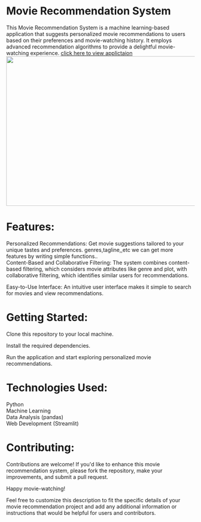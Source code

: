 # Movie Recommendation System
This Movie Recommendation System is a machine learning-based application that suggests personalized movie recommendations to users based on their preferences and movie-watching history. It employs advanced recommendation algorithms to provide a delightful movie-watching experience.
<a href="https://movierecommendationsystem-narendersoppoju.streamlit.app/">click here to view applictaion</a><br>
<img src="https://www.passionateinmarketing.com/wp-content/uploads/2021/08/15.jpg" height="400" width="600">

# Features:
Personalized Recommendations: Get movie suggestions tailored to your unique tastes and preferences.
genres,tagline,,etc we can get more features by writing simple functions..
<br>
Content-Based and Collaborative Filtering: The system combines content-based filtering, which considers movie attributes like genre and plot, with collaborative filtering, which identifies similar users for recommendations.

Easy-to-Use Interface: An intuitive user interface makes it simple to search for movies and view recommendations.


# Getting Started:
Clone this repository to your local machine.<br>

Install the required dependencies.<br>

Run the application and start exploring personalized movie recommendations.

# Technologies Used:
Python<br>
Machine Learning <br>
Data Analysis (pandas)<br>
Web Development (Streamlit)
# Contributing:
Contributions are welcome! If you'd like to enhance this movie recommendation system, please fork the repository, make your improvements, and submit a pull request.

Happy movie-watching!

Feel free to customize this description to fit the specific details of your movie recommendation project and add any additional information or instructions that would be helpful for users and contributors.
